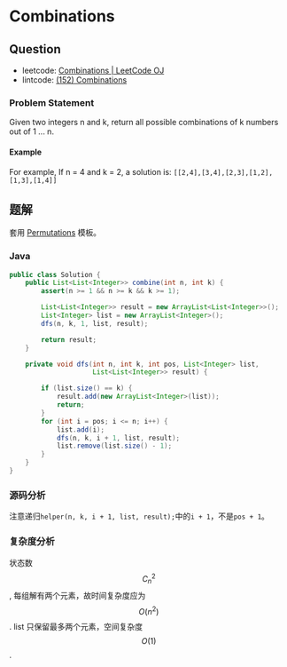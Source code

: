 # Combinations

## Question

* leetcode: [Combinations \| LeetCode OJ](https://leetcode.com/problems/combinations/)
* lintcode: [\(152\) Combinations](http://www.lintcode.com/en/problem/combinations/)

### Problem Statement

Given two integers n and k, return all possible combinations of k numbers out of 1 ... n.

#### Example

For example, If n = 4 and k = 2, a solution is: `[[2,4],[3,4],[2,3],[1,2],[1,3],[1,4]]`

## 题解

套用 [Permutations](http://algorithm.yuanbin.me/zh-hans/exhaustive_search/permutations.html) 模板。

### Java

```java
public class Solution {
    public List<List<Integer>> combine(int n, int k) {
        assert(n >= 1 && n >= k && k >= 1);

        List<List<Integer>> result = new ArrayList<List<Integer>>();
        List<Integer> list = new ArrayList<Integer>();
        dfs(n, k, 1, list, result);

        return result;
    }

    private void dfs(int n, int k, int pos, List<Integer> list,
                     List<List<Integer>> result) {

        if (list.size() == k) {
            result.add(new ArrayList<Integer>(list));
            return;
        }
        for (int i = pos; i <= n; i++) {
            list.add(i);
            dfs(n, k, i + 1, list, result);
            list.remove(list.size() - 1);
        }
    }
}
```

### 源码分析

注意递归`helper(n, k, i + 1, list, result);`中的`i + 1`，不是`pos + 1`。

### 复杂度分析

状态数 $$C_n^2$$, 每组解有两个元素，故时间复杂度应为 $$O(n^2)$$. list 只保留最多两个元素，空间复杂度 $$O(1)$$.

